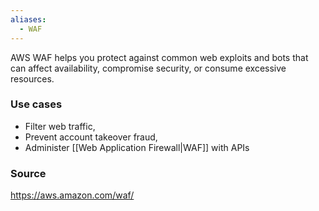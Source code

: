 ```yaml
---
aliases:
  - WAF
---
```

AWS WAF helps you protect against common web exploits and bots that can affect availability, compromise security, or consume excessive resources.
### Use cases
* Filter web traffic,
* Prevent account takeover fraud,
* Administer [[Web Application Firewall|WAF]] with APIs
### Source
https://aws.amazon.com/waf/